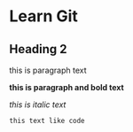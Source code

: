 <!-- <h1>Learning Git</h1> -->
# Learn Git
## Heading 2
this is paragraph text

**this is paragraph and bold text**

_this is italic text_

```
this text like code
```

